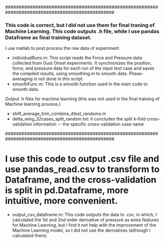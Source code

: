 ################################################################################################
### This code is correct, but I did not use them for final traning of Machine Learning. This code outputs .h file, while I use pandas Dataframe as final training dataset.
I use matlab to post process the raw data of experiment.
  - individualRuns.m: This script reads the Force and Pressure data collected from Gust Onset experiments. It synchronizes the position, force, and pressure data for each run of the input test case and saves the compiled results, using smoothing.m to smooth data. Phase-averaging is not done in this script.
  - smoothFunc.m: This is a smooth function used in the main code to smooth data.

Output .h files for machine learning (this was not used in the final training of Machine learning process.)
  - shift_average_trim_combine_4test_randoms.m
  - delta_wing_32cases_split_random.txt: it concludes the split k-fold cross-validation information -- the specific cross-validation case name
  
################################################################################################

# I use this code to output .csv file and use pandas_read.csv to transform to Dataframe, and the cross-validation is split in pd.Dataframe, more intuitive, more convenient.
  - output_csv_dataframe.m: This code outputs the data to .csv, in which, I calculated the 1st and 2nd order derivative of pressure as extra features for Machine Learning, but I find it not help with the improvement of the Machine Learning model, so I did not use the derivatives (although I calculated them).
